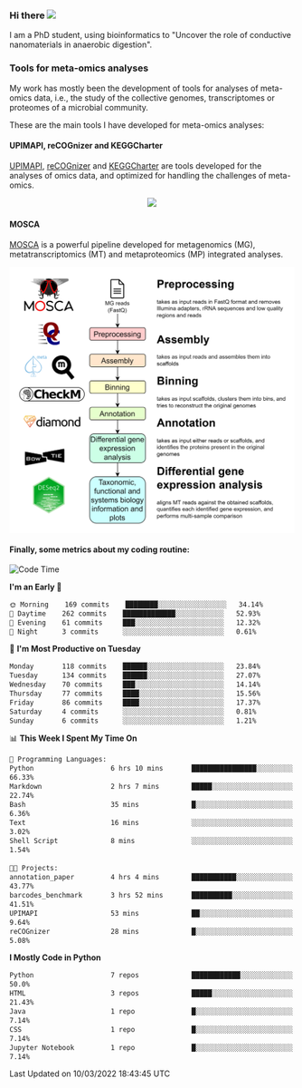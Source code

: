 ### Hi there <img src="https://media.giphy.com/media/hvRJCLFzcasrR4ia7z/giphy.gif" width="25px">

I am a PhD student, using bioinformatics to "Uncover the role of conductive nanomaterials in anaerobic digestion".

### Tools for meta-omics analyses

My work has mostly been the development of tools for analyses of meta-omics data, i.e., the study of the collective genomes, transcriptomes or proteomes of a microbial community.

These are the main tools I have developed for meta-omics analyses:

#### UPIMAPI, reCOGnizer and KEGGCharter

[UPIMAPI](https://github.com/iquasere/UPIMAPI), [reCOGnizer](https://github.com/iquasere/reCOGnizer) and [KEGGCharter](https://github.com/iquasere/KEGGCharter) are tools developed for the analyses of omics data, and optimized for handling the challenges of meta-omics.

<p align="center">
    <img src="assets/annotation_paper.png">
</p>

#### MOSCA

[MOSCA](https://github.com/iquasere/MOSCA) is a powerful pipeline developed for metagenomics (MG), metatranscriptomics (MT) and metaproteomics (MP) integrated analyses.

<p align="center">
    <img src="assets/mosca_workflow.png" align="center" width="700">
</p>


#### Finally, some metrics about my coding routine:

<!--START_SECTION:waka-->
![Code Time](http://img.shields.io/badge/Code%20Time-113%20hrs%2045%20mins-blue)

**I'm an Early 🐤** 

```text
🌞 Morning    169 commits    ████████░░░░░░░░░░░░░░░░░   34.14% 
🌆 Daytime    262 commits    █████████████░░░░░░░░░░░░   52.93% 
🌃 Evening    61 commits     ███░░░░░░░░░░░░░░░░░░░░░░   12.32% 
🌙 Night      3 commits      ░░░░░░░░░░░░░░░░░░░░░░░░░   0.61%

```
📅 **I'm Most Productive on Tuesday** 

```text
Monday       118 commits    ██████░░░░░░░░░░░░░░░░░░░   23.84% 
Tuesday      134 commits    ██████░░░░░░░░░░░░░░░░░░░   27.07% 
Wednesday    70 commits     ███░░░░░░░░░░░░░░░░░░░░░░   14.14% 
Thursday     77 commits     ████░░░░░░░░░░░░░░░░░░░░░   15.56% 
Friday       86 commits     ████░░░░░░░░░░░░░░░░░░░░░   17.37% 
Saturday     4 commits      ░░░░░░░░░░░░░░░░░░░░░░░░░   0.81% 
Sunday       6 commits      ░░░░░░░░░░░░░░░░░░░░░░░░░   1.21%

```


📊 **This Week I Spent My Time On** 

```text
💬 Programming Languages: 
Python                   6 hrs 10 mins       ████████████████░░░░░░░░░   66.33% 
Markdown                 2 hrs 7 mins        █████░░░░░░░░░░░░░░░░░░░░   22.74% 
Bash                     35 mins             █░░░░░░░░░░░░░░░░░░░░░░░░   6.36% 
Text                     16 mins             ░░░░░░░░░░░░░░░░░░░░░░░░░   3.02% 
Shell Script             8 mins              ░░░░░░░░░░░░░░░░░░░░░░░░░   1.54%

🐱‍💻 Projects: 
annotation_paper         4 hrs 4 mins        ███████████░░░░░░░░░░░░░░   43.77% 
barcodes_benchmark       3 hrs 52 mins       ██████████░░░░░░░░░░░░░░░   41.51% 
UPIMAPI                  53 mins             ██░░░░░░░░░░░░░░░░░░░░░░░   9.64% 
reCOGnizer               28 mins             █░░░░░░░░░░░░░░░░░░░░░░░░   5.08%

```

**I Mostly Code in Python** 

```text
Python                   7 repos             ████████████░░░░░░░░░░░░░   50.0% 
HTML                     3 repos             █████░░░░░░░░░░░░░░░░░░░░   21.43% 
Java                     1 repo              █░░░░░░░░░░░░░░░░░░░░░░░░   7.14% 
CSS                      1 repo              █░░░░░░░░░░░░░░░░░░░░░░░░   7.14% 
Jupyter Notebook         1 repo              █░░░░░░░░░░░░░░░░░░░░░░░░   7.14%

```



 Last Updated on 10/03/2022 18:43:45 UTC
<!--END_SECTION:waka-->

